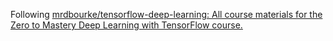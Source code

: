 Following [mrdbourke/tensorflow-deep-learning: All course materials for the Zero to Mastery Deep Learning with TensorFlow course.](https://github.com/mrdbourke/tensorflow-deep-learning)